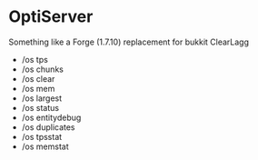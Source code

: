 # OptiServer

Something like a Forge (1.7.10) replacement for bukkit ClearLagg 

* /os tps
* /os chunks
* /os clear
* /os mem
* /os largest
* /os status
* /os entitydebug
* /os duplicates
* /os tpsstat
* /os memstat
